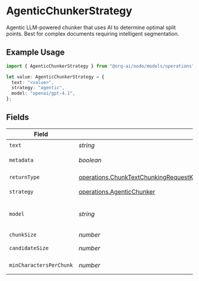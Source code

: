 # AgenticChunkerStrategy

Agentic LLM-powered chunker that uses AI to determine optimal split points. Best for complex documents requiring intelligent segmentation.

## Example Usage

```typescript
import { AgenticChunkerStrategy } from "@orq-ai/node/models/operations";

let value: AgenticChunkerStrategy = {
  text: "<value>",
  strategy: "agentic",
  model: "openai/gpt-4.1",
};
```

## Fields

| Field                                                                                                                                                                          | Type                                                                                                                                                                           | Required                                                                                                                                                                       | Description                                                                                                                                                                    | Example                                                                                                                                                                        |
| ------------------------------------------------------------------------------------------------------------------------------------------------------------------------------ | ------------------------------------------------------------------------------------------------------------------------------------------------------------------------------ | ------------------------------------------------------------------------------------------------------------------------------------------------------------------------------ | ------------------------------------------------------------------------------------------------------------------------------------------------------------------------------ | ------------------------------------------------------------------------------------------------------------------------------------------------------------------------------ |
| `text`                                                                                                                                                                         | *string*                                                                                                                                                                       | :heavy_check_mark:                                                                                                                                                             | The text content to be chunked                                                                                                                                                 |                                                                                                                                                                                |
| `metadata`                                                                                                                                                                     | *boolean*                                                                                                                                                                      | :heavy_minus_sign:                                                                                                                                                             | Whether to include metadata for each chunk                                                                                                                                     |                                                                                                                                                                                |
| `returnType`                                                                                                                                                                   | [operations.ChunkTextChunkingRequestKnowledgeBasesRequestRequestBodyReturnType](../../models/operations/chunktextchunkingrequestknowledgebasesrequestrequestbodyreturntype.md) | :heavy_minus_sign:                                                                                                                                                             | Return format: chunks (with metadata) or texts (plain strings)                                                                                                                 |                                                                                                                                                                                |
| `strategy`                                                                                                                                                                     | [operations.AgenticChunker](../../models/operations/agenticchunker.md)                                                                                                         | :heavy_check_mark:                                                                                                                                                             | N/A                                                                                                                                                                            |                                                                                                                                                                                |
| `model`                                                                                                                                                                        | *string*                                                                                                                                                                       | :heavy_check_mark:                                                                                                                                                             | Chat model to use for chunking. (Available models)[https://docs.orq.ai/docs/proxy#chat-models]                                                                                 | openai/gpt-4.1                                                                                                                                                                 |
| `chunkSize`                                                                                                                                                                    | *number*                                                                                                                                                                       | :heavy_minus_sign:                                                                                                                                                             | Maximum tokens per chunk                                                                                                                                                       |                                                                                                                                                                                |
| `candidateSize`                                                                                                                                                                | *number*                                                                                                                                                                       | :heavy_minus_sign:                                                                                                                                                             | Size of candidate splits for LLM evaluation                                                                                                                                    |                                                                                                                                                                                |
| `minCharactersPerChunk`                                                                                                                                                        | *number*                                                                                                                                                                       | :heavy_minus_sign:                                                                                                                                                             | Minimum characters allowed per chunk                                                                                                                                           |                                                                                                                                                                                |